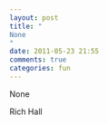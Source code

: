 ```yaml
---
layout: post
title: "
None
"
date: 2011-05-23 21:55
comments: true
categories: fun
---
```


None


Rich Hall

